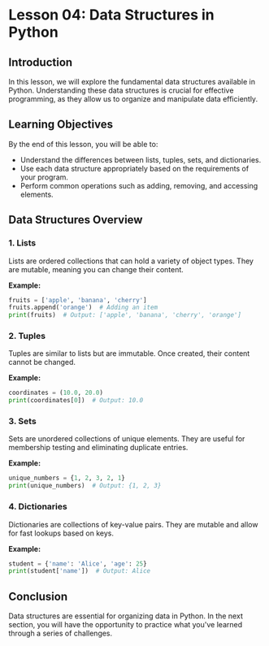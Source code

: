 # Lesson 04: Data Structures in Python

## Introduction
In this lesson, we will explore the fundamental data structures available in Python. Understanding these data structures is crucial for effective programming, as they allow us to organize and manipulate data efficiently.

## Learning Objectives
By the end of this lesson, you will be able to:
- Understand the differences between lists, tuples, sets, and dictionaries.
- Use each data structure appropriately based on the requirements of your program.
- Perform common operations such as adding, removing, and accessing elements.

## Data Structures Overview

### 1. Lists
Lists are ordered collections that can hold a variety of object types. They are mutable, meaning you can change their content.

**Example:**
```python
fruits = ['apple', 'banana', 'cherry']
fruits.append('orange')  # Adding an item
print(fruits)  # Output: ['apple', 'banana', 'cherry', 'orange']
```

### 2. Tuples
Tuples are similar to lists but are immutable. Once created, their content cannot be changed.

**Example:**
```python
coordinates = (10.0, 20.0)
print(coordinates[0])  # Output: 10.0
```

### 3. Sets
Sets are unordered collections of unique elements. They are useful for membership testing and eliminating duplicate entries.

**Example:**
```python
unique_numbers = {1, 2, 3, 2, 1}
print(unique_numbers)  # Output: {1, 2, 3}
```

### 4. Dictionaries
Dictionaries are collections of key-value pairs. They are mutable and allow for fast lookups based on keys.

**Example:**
```python
student = {'name': 'Alice', 'age': 25}
print(student['name'])  # Output: Alice
```

## Conclusion
Data structures are essential for organizing data in Python. In the next section, you will have the opportunity to practice what you've learned through a series of challenges.